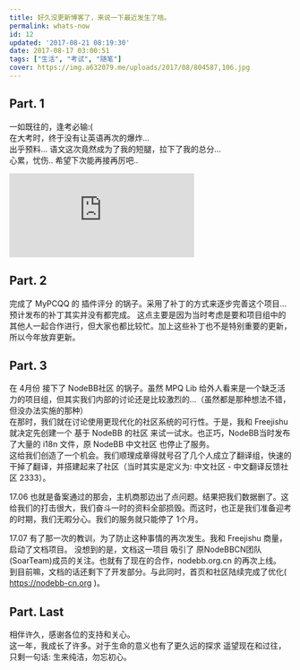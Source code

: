 ```yaml
---
title: 好久没更新博客了，来说一下最近发生了啥。
permalink: whats-now
id: 12
updated: '2017-08-21 08:19:30'
date: 2017-08-17 03:00:51
tags: ["生活", "考试", "随笔"]
cover: https://img.a632079.me/uploads/2017/08/804587,106.jpg
---
```


## Part. 1
一如既往的，逢考必输:(   
在大考时，终于没有让英语再次的爆炸...  
出乎预料... 语文这次竟然成为了我的短腿，拉下了我的总分...  
心累，忧伤.. 希望下次能再接再厉吧..  
<iframe frameborder="no" border="0" marginwidth="0" marginheight="0" width="330" height="auto" src="https://cdn.a632079.me/163cplayer.html?playlist=28391863,22640061,32317208,28891491,477839635,427610054,463722628,436668247,5307982,394912,394911,857896,347230,115502,28949444,109558,185879&autoplay=true"></iframe>

## Part. 2
完成了 MyPCQQ 的 插件评分 的锅子。采用了补丁的方式来逐步完善这个项目...  
预计发布的补丁其实并没有都完成。 这点主要是因为当时考虑是要和项目组中的其他人一起合作进行，但大家也都比较忙。加上这些补丁也不是特别重要的更新，所以今年放弃更新。  

## Part. 3
在 4月份 接下了 NodeBB社区 的锅子。虽然 MPQ Lib 给外人看来是一个缺乏活力的项目组，但其实我们内部的讨论还是比较激烈的...（虽然都是那种想法不错，但没办法实施的那种）  
  在那时，我们就在讨论使用更现代化的社区系统的可行性。于是，我和 Freejishu 就决定先创建一个 基于 NodeBB
 的社区 来试一试水。也正巧，NodeBB当时发布了大量的 i18n 文件，原 NodeBB 中文社区 也停止了服务。  
这给我们创造了一个机会。我们顺理成章得就号召了几个人成立了翻译组，快速的干掉了翻译，并搭建起来了社区（当时其实是定义为: 中文社区 - 中文翻译反馈社区 2333）。  

17.06 也就是备案通过的那会，主机商那边出了点问题。结果把我们数据删了。这给我们的打击很大，我们奋斗一时的资料全部损毁。而这时，也正是我们准备迎考的时期，我们无暇分心。我们的服务就只能停了 1个月。

17.07 有了那一次的教训，为了防止这种事情的再次发生。我和 Freejishu 商量，启动了文档项目。
没想到的是，文档这一项目 吸引了 原NodeBBCN团队(SoarTeam)成员的关注。也就有了现在的合作，nodebb.org.cn 的再次上线。  
到目前嘛，文档的话还剩下了开发部分。与此同时，首页和社区陆续完成了优化( https://nodebb-cn.org )。

## Part. Last
相伴许久，感谢各位的支持和关心。  
这一年，我成长了许多。对于生命的意义也有了更久远的探求
遥望现在和过往，只剩一句话: 生来纯洁，勿忘初心。